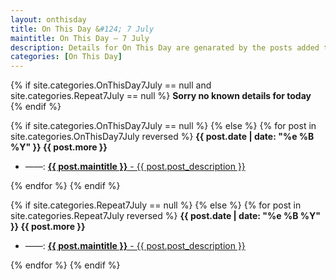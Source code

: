 ```yaml
---
layout: onthisday
title: On This Day &#124; 7 July
maintitle: On This Day — 7 July
description: Details for On This Day are genarated by the posts added to the website so the content is subject to changes/updates over time.
categories: [On This Day]
---
```


{% if site.categories.OnThisDay7July == null and site.categories.Repeat7July == null %}
<strong>Sorry no known details for today</strong>
{% endif %}

{% if site.categories.OnThisDay7July == null %}
{% else %}
{% for post in site.categories.OnThisDay7July reversed %}
<strong>{{ post.date | date: "%e %B %Y" }} {{ post.more }}</strong>
<ul>
<li> ——: <a href="{{ post.url }}"><strong>{{ post.maintitle }}</strong> - {{ post.post_description }}</a></li>
</ul>
{% endfor %}
{% endif %}

{% if site.categories.Repeat7July == null %}
{% else %}
{% for post in site.categories.Repeat7July reversed %}
<strong>{{ post.date | date: "%e %B %Y" }} {{ post.more }}</strong>
<ul>
<li> ——: <a href="{{ post.url }}"><strong>{{ post.maintitle }}</strong> - {{ post.post_description }}</a></li>
</ul>
{% endfor %}
{% endif %}
